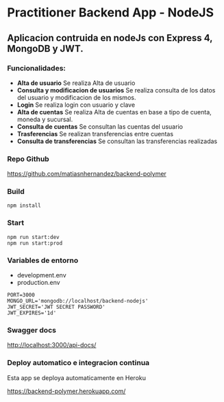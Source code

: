 # Practitioner Backend App - NodeJS

## Aplicacion contruida en nodeJs con Express 4, MongoDB y JWT.

### Funcionalidades:

* **Alta de usuario** Se realiza Alta de usuario
* **Consulta y modificacion de usuarios** Se realiza consulta de los datos del usuario y modificacion de los mismos.
* **Login** Se realiza login con usuario y clave
* **Alta de cuentas** Se realiza Alta de cuentas en base a tipo de cuenta, moneda y sucursal.
* **Consulta de cuentas** Se consultan las cuentas del usuario
* **Trasferencias** Se realizan transferencias entre cuentas
* **Consulta de transferencias** Se consultan las transferencias realizadas

### 


### Repo Github

<https://github.com/matiasnhernandez/backend-polymer>

### Build

    npm install

### Start

    npm run start:dev
    npm run start:prod


### Variables de entorno

- development.env
- production.env


```
PORT=3000
MONGO_URL='mongodb://localhost/backend-nodejs'
JWT_SECRET='JWT SECRET PASSWORD'
JWT_EXPIRES='1d'
```
    
### Swagger docs

<http://localhost:3000/api-docs/>

### Deploy automatico e integracion continua

Esta app se deploya automaticamente en Heroku

<https://backend-polymer.herokuapp.com/>
